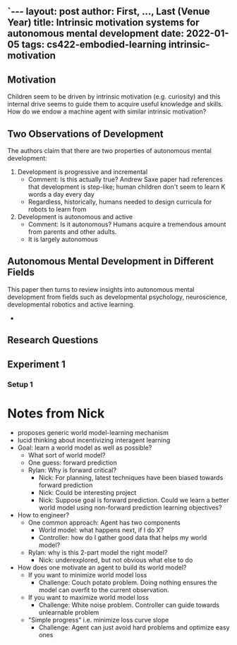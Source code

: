 `---
layout: post
author: First, ..., Last (Venue Year)
title: Intrinsic motivation systems for autonomous mental development
date: 2022-01-05
tags: cs422-embodied-learning intrinsic-motivation 
---


## Motivation

Children seem to be driven by intrinsic motivation (e.g. curiosity) and
this internal drive seems to guide them to acquire useful knowledge and skills.
How do we endow a machine agent with similar intrinsic motivation?

## Two Observations of Development

The authors claim that there are two properties of autonomous mental 
development:

1. Development is progressive and incremental
   - Comment: Is this actually true? Andrew Saxe paper had references that
     development is step-like; human children don't seem to learn K words a day
     every day
   - Regardless, historically, humans needed to design curricula for robots to 
     learn from
2. Development is autonomous and active
   - Comment: Is it autonomous? Humans acquire a tremendous amount from
     parents and other adults.
   - It is largely autonomous

## Autonomous Mental Development in Different Fields
    
This paper then turns to review insights into autonomous mental development 
from fields such as developmental psychology, neuroscience, developmental 
robotics and active learning.

- 

## Research Questions

## Experiment 1

### Setup 1

# Notes from Nick

- proposes generic world model-learning mechanism
- lucid thinking about incentivizing interagent learning
- Goal: learn a world model as well as possible?
  - What sort of world model?
  - One guess: forward prediction
  - Rylan: Why is forward critical?
    - Nick: For planning, latest techniques have been biased towards forward prediction 
    - Nick: Could be interesting project
    - Nick: Suppose goal is forward prediction. Could we learn a better world model
      using non-forward prediction learning objectives?
- How to engineer?
  - One common approach: Agent has two components
    - World model: what happens next, if I do X?
    - Controller: how do I gather good data that helps my world model?
  - Rylan: why is this 2-part model the right model?
    - Nick: underexplored, but not obvious what else to do 
- How does one motivate an agent to build its world model?
  - If you want to minimize world model loss
    - Challenge: Couch potato problem. Doing nothing ensures the model can 
      overfit to the current observation.
  - If you want to maximize world model loss
    - Challenge: White noise problem. Controller can guide towards unlearnable
      problem
  - "Simple progress" i.e. minimize loss curve slope
    - Challenge: Agent can just avoid hard problems and optimize easy ones

